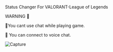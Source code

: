 Status Changer For VALORANT-League of Legends


WARNING 🚩


🔴You cant use chat while playing game.

🔴 You can connect to voice chat.



![Capture](https://user-images.githubusercontent.com/87618221/159000593-937d1924-5929-4443-a74c-bbb5264a3571.PNG)
